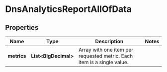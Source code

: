 

# DnsAnalyticsReportAllOfData


## Properties

| Name | Type | Description | Notes |
|------------ | ------------- | ------------- | -------------|
|**metrics** | **List&lt;BigDecimal&gt;** | Array with one item per requested metric. Each item is a single value. |  |



